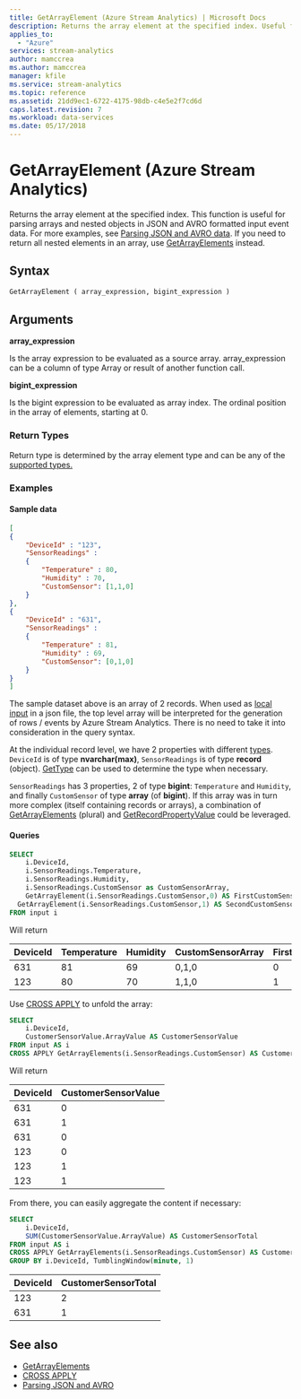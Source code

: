 ```yaml
---
title: GetArrayElement (Azure Stream Analytics) | Microsoft Docs
description: Returns the array element at the specified index. Useful for parsing arrays and nested objects in JSON and AVRO data.
applies_to: 
  - "Azure"
services: stream-analytics
author: mamccrea
ms.author: mamccrea
manager: kfile
ms.service: stream-analytics
ms.topic: reference
ms.assetid: 21dd9ec1-6722-4175-98db-c4e5e2f7cd6d
caps.latest.revision: 7
ms.workload: data-services
ms.date: 05/17/2018
---
```


# GetArrayElement (Azure Stream Analytics)
Returns the array element at the specified index. This function is useful for parsing arrays and nested objects in JSON and AVRO formatted input event data. For more examples, see [Parsing JSON and AVRO data](https://docs.microsoft.com/azure/stream-analytics/stream-analytics-parsing-json). If you need to return all nested elements in an array, use [GetArrayElements](getarrayelements-azure-stream-analytics.md) instead.
  
 ## Syntax  
  
```SQL   
GetArrayElement ( array_expression, bigint_expression )  
```  
  
## Arguments  
 **array_expression**  
  
 Is the array expression to be evaluated as a source array. array_expression can be a column of type Array or result of another function call.  
  
 **bigint_expression**  
  
 Is the bigint expression to be evaluated as array index. The ordinal position in the array of elements, starting at 0.
  
### Return Types  
 Return type is determined by the array element type and can be any of the [supported types.](data-types-azure-stream-analytics.md)  
  
### Examples  

#### Sample data

```json
[
{
    "DeviceId" : "123",
    "SensorReadings" :
    {
        "Temperature" : 80,
        "Humidity" : 70,
        "CustomSensor": [1,1,0]
    }
},
{
    "DeviceId" : "631",
    "SensorReadings" :
    {
        "Temperature" : 81,
        "Humidity" : 69,
        "CustomSensor": [0,1,0]
    }
}
]
```

The sample dataset above is an array of 2 records. When used as [local input](https://docs.microsoft.com/en-us/azure/stream-analytics/visual-studio-code-local-run) in a json file, the top level array will be interpreted for the generation of rows / events by Azure Stream Analytics. There is no need to take it into consideration in the query syntax.

At the individual record level, we have 2 properties with different [types](https://docs.microsoft.com/en-us/stream-analytics-query/data-types-azure-stream-analytics). `DeviceId` is of type **nvarchar(max)**, `SensorReadings` is of type **record** (object). [GetType](https://docs.microsoft.com/en-us/stream-analytics-query/gettype-azure-stream-analytics) can be used to determine the type when necessary.

`SensorReadings` has 3 properties, 2 of type **bigint**: `Temperature` and `Humidity`, and finally `CustomSensor` of type **array** (of **bigint**). If this array was in turn more complex (itself containing records or arrays), a combination of [GetArrayElements](https://docs.microsoft.com/en-us/stream-analytics-query/getarrayelements-azure-stream-analytics]) (plural) and [GetRecordPropertyValue](https://docs.microsoft.com/en-us/stream-analytics-query/getrecordpropertyvalue-azure-stream-analytics) could be leveraged.

#### Queries

```SQL  
SELECT   
	i.DeviceId,
	i.SensorReadings.Temperature,
	i.SensorReadings.Humidity,
	i.SensorReadings.CustomSensor as CustomSensorArray,
	GetArrayElement(i.SensorReadings.CustomSensor,0) AS FirstCustomSensorValue,
  GetArrayElement(i.SensorReadings.CustomSensor,1) AS SecondCustomSensorValue
FROM input i
```

Will return

|DeviceId|Temperature|Humidity|CustomSensorArray|FirstCustomSensorValue|SecondCustomSensorValue|
|---|---|---|---|---|---|
|631|81|69|0,1,0|0|1|
|123|80|70|1,1,0|1|1|

Use [CROSS APPLY](apply-azure-stream-analytics.md) to unfold the array:

```SQL  
SELECT   
	i.DeviceId,
	CustomerSensorValue.ArrayValue AS CustomerSensorValue
FROM input AS i
CROSS APPLY GetArrayElements(i.SensorReadings.CustomSensor) AS CustomerSensorValue
``` 

Will return

|DeviceId|CustomerSensorValue|
|---|---|
|631|0|
|631|1|
|631|0|
|123|0|
|123|1|
|123|1|

From there, you can easily aggregate the content if necessary:

```SQL
SELECT   
	i.DeviceId,
	SUM(CustomerSensorValue.ArrayValue) AS CustomerSensorTotal 
FROM input AS i
CROSS APPLY GetArrayElements(i.SensorReadings.CustomSensor) AS CustomerSensorValue 
GROUP BY i.DeviceId, TumblingWindow(minute, 1)
```

|DeviceId|CustomerSensorTotal|
|---|---|
|123|2|
|631|1|

 ## See also 
- [GetArrayElements](getarrayelements-azure-stream-analytics.md)
- [CROSS APPLY](apply-azure-stream-analytics.md)
- [Parsing JSON and AVRO](https://docs.microsoft.com/azure/stream-analytics/stream-analytics-parsing-json)
